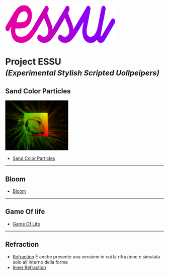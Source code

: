 <img src="/assets/images/readme/essu-logo2.svg" alt="drawing" width="350" height="120"/>

# Project ESSU <br> <small> _(Experimental Stylish Scripted Uollpeipers)_ </small>
## Sand Color Particles
<img src="/assets/images/readme/gpuParticles.png" alt="drawing" width="200"/>


- <a href="https://drs-wallpapers.netlify.app/?scene=gpuParticles&sqCount=600" target="_blank">Sand Color Particles</a>

---
## Bloom
- <a href="https://drs-wallpapers.netlify.app/?scene=bloom" target="_blank">Bloom</a>

---
## Game Of life

- <a href="https://drs-wallpapers.netlify.app/?scene=gameOfLife" target="_blank">Game Of Life</a>

---
## Refraction

- <a href="https://deploy-preview-7--drs-wallpapers.netlify.app/?scene=refraction&sqCount=256" target="_blank">Refraction</a>
È anche presente una versione in cui la rifrazione è simulata solo all'interno della forma
- <a href="https://deploy-preview-7--drs-wallpapers.netlify.app/?scene=refraction&shapeColor=%23000000&internalReflection=1" target="_blank">Inner Refraction</a>



